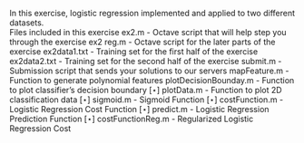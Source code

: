 In this exercise, logistic regression implemented and applied  to two different datasets.  
Files included in this exerciseex2.m - Octave script that will help step you through the exerciseex2 reg.m - Octave script for the later parts of the exercise ex2data1.txt - Training set for the first half of the exercise ex2data2.txt - Training set for the second half of the exercise submit.m - Submission script that sends your solutions to our servers mapFeature.m - Function to generate polynomial features plotDecisionBounday.m - Function to plot classifier’s decision boundary [⋆] plotData.m - Function to plot 2D classification data[⋆] sigmoid.m - Sigmoid Function[⋆] costFunction.m - Logistic Regression Cost Function[⋆] predict.m - Logistic Regression Prediction Function[⋆] costFunctionReg.m - Regularized Logistic Regression Cost